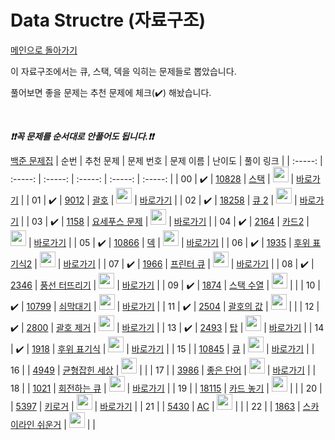 # Data Structre (자료구조)

[메인으로 돌아가기](https://github.com/tony9402/baekjoon)

이 자료구조에서는 큐, 스택, 덱을 익히는 문제들로 뽑았습니다.

풀어보면 좋을 문제는 추천 문제에 체크(:heavy_check_mark:) 해놨습니다.

<br>

***❗️❗️꼭 문제를 순서대로 안풀어도 됩니다.❗️❗️***

[백준 문제집](https://www.acmicpc.net/workbook/view/6779)
|          순번          |        추천 문제         |        문제 번호         |        문제 이름         |         난이도          |        풀이 링크         |
| :-----: | :-----: | :-----: | :-----: | :-----: | :-----: |
| 00 |  :heavy_check_mark:  | <a href="https://www.acmicpc.net/problem/10828" target="_blank">10828</a> | <a href="https://www.acmicpc.net/problem/10828" target="_blank">스택</a> | <img height="25px" width="25px" src="https://static.solved.ac/tier_small/7.svg"/> | <a href="./../solution/data_structure/10828">바로가기</a> |
| 01 |  :heavy_check_mark:  | <a href="https://www.acmicpc.net/problem/9012" target="_blank">9012</a> | <a href="https://www.acmicpc.net/problem/9012" target="_blank">괄호</a> | <img height="25px" width="25px" src="https://static.solved.ac/tier_small/7.svg"/> | <a href="./../solution/data_structure/9012">바로가기</a> |
| 02 |  :heavy_check_mark:  | <a href="https://www.acmicpc.net/problem/18258" target="_blank">18258</a> | <a href="https://www.acmicpc.net/problem/18258" target="_blank">큐 2</a> | <img height="25px" width="25px" src="https://static.solved.ac/tier_small/7.svg"/> | <a href="./../solution/data_structure/18258">바로가기</a> |
| 03 |  :heavy_check_mark:  | <a href="https://www.acmicpc.net/problem/1158" target="_blank">1158</a> | <a href="https://www.acmicpc.net/problem/1158" target="_blank">요세푸스 문제</a> | <img height="25px" width="25px" src="https://static.solved.ac/tier_small/7.svg"/> | <a href="./../solution/data_structure/1158">바로가기</a> |
| 04 |  :heavy_check_mark:  | <a href="https://www.acmicpc.net/problem/2164" target="_blank">2164</a> | <a href="https://www.acmicpc.net/problem/2164" target="_blank">카드2</a> | <img height="25px" width="25px" src="https://static.solved.ac/tier_small/7.svg"/> | <a href="./../solution/data_structure/2164">바로가기</a> |
| 05 |  :heavy_check_mark:  | <a href="https://www.acmicpc.net/problem/10866" target="_blank">10866</a> | <a href="https://www.acmicpc.net/problem/10866" target="_blank">덱</a> | <img height="25px" width="25px" src="https://static.solved.ac/tier_small/7.svg"/> | <a href="./../solution/data_structure/10866">바로가기</a> |
| 06 |  :heavy_check_mark:  | <a href="https://www.acmicpc.net/problem/1935" target="_blank">1935</a> | <a href="https://www.acmicpc.net/problem/1935" target="_blank">후위 표기식2</a> | <img height="25px" width="25px" src="https://static.solved.ac/tier_small/8.svg"/> | <a href="./../solution/data_structure/1935">바로가기</a> |
| 07 |  :heavy_check_mark:  | <a href="https://www.acmicpc.net/problem/1966" target="_blank">1966</a> | <a href="https://www.acmicpc.net/problem/1966" target="_blank">프린터 큐</a> | <img height="25px" width="25px" src="https://static.solved.ac/tier_small/8.svg"/> | <a href="./../solution/data_structure/1966">바로가기</a> |
| 08 |  :heavy_check_mark:  | <a href="https://www.acmicpc.net/problem/2346" target="_blank">2346</a> | <a href="https://www.acmicpc.net/problem/2346" target="_blank">풍선 터뜨리기</a> | <img height="25px" width="25px" src="https://static.solved.ac/tier_small/8.svg"/> | <a href="./../solution/data_structure/2346">바로가기</a> |
| 09 |  :heavy_check_mark:  | <a href="https://www.acmicpc.net/problem/1874" target="_blank">1874</a> | <a href="https://www.acmicpc.net/problem/1874" target="_blank">스택 수열</a> | <img height="25px" width="25px" src="https://static.solved.ac/tier_small/9.svg"/> |                      |
| 10 |  :heavy_check_mark:  | <a href="https://www.acmicpc.net/problem/10799" target="_blank">10799</a> | <a href="https://www.acmicpc.net/problem/10799" target="_blank">쇠막대기</a> | <img height="25px" width="25px" src="https://static.solved.ac/tier_small/9.svg"/> | <a href="./../solution/data_structure/10799">바로가기</a> |
| 11 |  :heavy_check_mark:  | <a href="https://www.acmicpc.net/problem/2504" target="_blank">2504</a> | <a href="https://www.acmicpc.net/problem/2504" target="_blank">괄호의 값</a> | <img height="25px" width="25px" src="https://static.solved.ac/tier_small/10.svg"/> |                      |
| 12 |  :heavy_check_mark:  | <a href="https://www.acmicpc.net/problem/2800" target="_blank">2800</a> | <a href="https://www.acmicpc.net/problem/2800" target="_blank">괄호 제거</a> | <img height="25px" width="25px" src="https://static.solved.ac/tier_small/11.svg"/> | <a href="./../solution/data_structure/2800">바로가기</a> |
| 13 |  :heavy_check_mark:  | <a href="https://www.acmicpc.net/problem/2493" target="_blank">2493</a> | <a href="https://www.acmicpc.net/problem/2493" target="_blank">탑</a> | <img height="25px" width="25px" src="https://static.solved.ac/tier_small/11.svg"/> | <a href="./../solution/data_structure/2493">바로가기</a> |
| 14 |  :heavy_check_mark:  | <a href="https://www.acmicpc.net/problem/1918" target="_blank">1918</a> | <a href="https://www.acmicpc.net/problem/1918" target="_blank">후위 표기식</a> | <img height="25px" width="25px" src="https://static.solved.ac/tier_small/14.svg"/> | <a href="./../solution/data_structure/1918">바로가기</a> |
| 15 |                      | <a href="https://www.acmicpc.net/problem/10845" target="_blank">10845</a> | <a href="https://www.acmicpc.net/problem/10845" target="_blank">큐</a> | <img height="25px" width="25px" src="https://static.solved.ac/tier_small/7.svg"/> | <a href="./../solution/data_structure/10845">바로가기</a> |
| 16 |                      | <a href="https://www.acmicpc.net/problem/4949" target="_blank">4949</a> | <a href="https://www.acmicpc.net/problem/4949" target="_blank">균형잡힌 세상</a> | <img height="25px" width="25px" src="https://static.solved.ac/tier_small/7.svg"/> |                      |
| 17 |                      | <a href="https://www.acmicpc.net/problem/3986" target="_blank">3986</a> | <a href="https://www.acmicpc.net/problem/3986" target="_blank">좋은 단어</a> | <img height="25px" width="25px" src="https://static.solved.ac/tier_small/7.svg"/> | <a href="./../solution/data_structure/3986">바로가기</a> |
| 18 |                      | <a href="https://www.acmicpc.net/problem/1021" target="_blank">1021</a> | <a href="https://www.acmicpc.net/problem/1021" target="_blank">회전하는 큐</a> | <img height="25px" width="25px" src="https://static.solved.ac/tier_small/8.svg"/> | <a href="./../solution/data_structure/1021">바로가기</a> |
| 19 |                      | <a href="https://www.acmicpc.net/problem/18115" target="_blank">18115</a> | <a href="https://www.acmicpc.net/problem/18115" target="_blank">카드 놓기</a> | <img height="25px" width="25px" src="https://static.solved.ac/tier_small/8.svg"/> |                      |
| 20 |                      | <a href="https://www.acmicpc.net/problem/5397" target="_blank">5397</a> | <a href="https://www.acmicpc.net/problem/5397" target="_blank">키로거</a> | <img height="25px" width="25px" src="https://static.solved.ac/tier_small/9.svg"/> | <a href="./../solution/data_structure/5397">바로가기</a> |
| 21 |                      | <a href="https://www.acmicpc.net/problem/5430" target="_blank">5430</a> | <a href="https://www.acmicpc.net/problem/5430" target="_blank">AC</a> | <img height="25px" width="25px" src="https://static.solved.ac/tier_small/11.svg"/> |                      |
| 22 |                      | <a href="https://www.acmicpc.net/problem/1863" target="_blank">1863</a> | <a href="https://www.acmicpc.net/problem/1863" target="_blank">스카이라인 쉬운거</a> | <img height="25px" width="25px" src="https://static.solved.ac/tier_small/11.svg"/> |                      |
